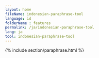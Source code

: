 ```yaml
---
layout: home
fileName: indonesian-paraphrase-tool
language: id
folderName : features
permalink: /ja/indonesian-paraphrase-tool
lang: ja
tool: indonesian-paraphrase-tool
---
```

{% include section/paraphrase.html %}